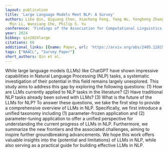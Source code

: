 ```yaml
---
layout: publication
title: 'Large Language Models Meet NLP: A Survey'
authors: Libo Qin, Qiguang Chen, Xiachong Feng, Yang Wu, Yongheng Zhang, Yinghui Li,
  Min Li, Wanxiang Che, Philip S. Yu
conference: 'Findings of the Association for Computational Linguistics: NAACL 2024'
year: 2024
bibkey: qin2024large
citations: 66
additional_links: [{name: Paper, url: 'https://arxiv.org/abs/2405.12819'}]
tags: ["NAACL", "Survey Paper"]
short_authors: Qin et al.
---
```

While large language models (LLMs) like ChatGPT have shown impressive
capabilities in Natural Language Processing (NLP) tasks, a systematic
investigation of their potential in this field remains largely unexplored. This
study aims to address this gap by exploring the following questions: (1) How
are LLMs currently applied to NLP tasks in the literature? (2) Have traditional
NLP tasks already been solved with LLMs? (3) What is the future of the LLMs for
NLP? To answer these questions, we take the first step to provide a
comprehensive overview of LLMs in NLP. Specifically, we first introduce a
unified taxonomy including (1) parameter-frozen application and (2)
parameter-tuning application to offer a unified perspective for understanding
the current progress of LLMs in NLP. Furthermore, we summarize the new
frontiers and the associated challenges, aiming to inspire further
groundbreaking advancements. We hope this work offers valuable insights into
the \{potential and limitations\} of LLMs in NLP, while also serving as a
practical guide for building effective LLMs in NLP.